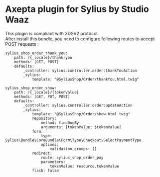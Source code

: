 # Axepta plugin for Sylius by Studio Waaz  

This plugin is compliant with 3DSV2 protocol.  
After install this bundle, you need to configure following routes to accept POST requests :   
```
sylius_shop_order_thank_you:
    path: /{_locale}/thank-you
    methods: [GET, POST]
    defaults:
        _controller: sylius.controller.order:thankYouAction
        _sylius:
            template: "@SyliusShop/Order/thankYou.html.twig"

sylius_shop_order_show:
    path: /{_locale}/{tokenValue}
    methods: [GET, PUT, POST]
    defaults:
        _controller: sylius.controller.order:updateAction
        _sylius:
            template: "@SyliusShop/Order/show.html.twig"
            repository:
                method: findOneBy
                arguments: [tokenValue: $tokenValue]
            form:
                type: Sylius\Bundle\CoreBundle\Form\Type\Checkout\SelectPaymentType
                options:
                    validation_groups: []
            redirect:
                route: sylius_shop_order_pay
                parameters:
                    tokenValue: resource.tokenValue
            flash: false
```